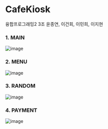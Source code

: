 # CafeKiosk 
융합프로그래밍2 3조
윤종연, 이건회, 이민희, 이지현


### 1. MAIN
 ![image](https://user-images.githubusercontent.com/101785677/170823483-2c145dad-e3c8-460a-8492-868bd83eb34b.png)

### 2. MENU
 ![image](https://user-images.githubusercontent.com/101785677/170823493-fa69f931-33d9-450c-8582-438b83da7208.png)
   
### 3. RANDOM
  ![image](https://user-images.githubusercontent.com/101785677/170823522-27de4945-794f-4b52-ba6c-957340b962a3.png)
  
### 4. PAYMENT
  ![image](https://user-images.githubusercontent.com/101785677/170823530-3f258353-ba8f-4655-897a-0d4f9f845c14.png)
